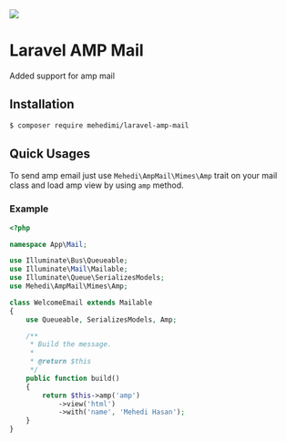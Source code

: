 <img src="https://banners.beyondco.de/Laravel%20AMP%20Mail.png?theme=light&packageName=mehedimi%2Flaravel-amp-mail&pattern=architect&style=style_1&description=&md=1&showWatermark=0&fontSize=100px&images=mail"/>

# Laravel AMP Mail
Added support for amp mail

## Installation
```bash
$ composer require mehedimi/laravel-amp-mail
```

## Quick Usages
To send amp email just use `Mehedi\AmpMail\Mimes\Amp` trait on your mail class and load amp view by using `amp` method.
### Example 
```php
<?php

namespace App\Mail;

use Illuminate\Bus\Queueable;
use Illuminate\Mail\Mailable;
use Illuminate\Queue\SerializesModels;
use Mehedi\AmpMail\Mimes\Amp;

class WelcomeEmail extends Mailable
{
    use Queueable, SerializesModels, Amp;

    /**
     * Build the message.
     *
     * @return $this
     */
    public function build()
    {
        return $this->amp('amp')
            ->view('html')
            ->with('name', 'Mehedi Hasan');
    }
}
```
